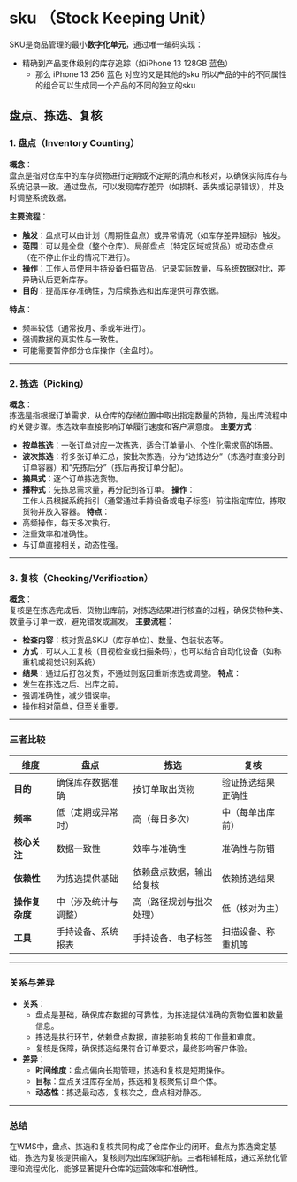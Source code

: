 
# sku  （Stock Keeping Unit）
SKU是商品管理的最小**数字化单元**，通过唯一编码实现：
- 精确到产品变体级别的库存追踪（如iPhone 13 128GB 蓝色）
	- 那么 iPhone 13 256 蓝色 对应的又是其他的sku
所以产品的中的不同属性的组合可以生成同一个产品的不同的独立的sku

## 盘点、拣选、复核
### 1. 盘点（Inventory Counting）

**概念**：  
盘点是指对仓库中的库存货物进行定期或不定期的清点和核对，以确保实际库存与系统记录一致。通过盘点，可以发现库存差异（如损耗、丢失或记录错误），并及时调整系统数据。

**主要流程**：
  
- **触发**：盘点可以由计划（周期性盘点）或异常情况（如库存差异超标）触发。
- **范围**：可以是全盘（整个仓库）、局部盘点（特定区域或货品）或动态盘点（在不停止作业的情况下进行）。
- **操作**：工作人员使用手持设备扫描货品，记录实际数量，与系统数据对比，差异确认后更新库存。
- **目的**：提高库存准确性，为后续拣选和出库提供可靠依据。
  

**特点**：
- 频率较低（通常按月、季或年进行）。
- 强调数据的真实性与一致性。
- 可能需要暂停部分仓库操作（全盘时）。
  

---
### 2. 拣选（Picking）

**概念**：  
拣选是指根据订单需求，从仓库的存储位置中取出指定数量的货物，是出库流程中的关键步骤。拣选效率直接影响订单履行速度和客户满意度。
**主要方式**：
- **按单拣选**：一张订单对应一次拣选，适合订单量小、个性化需求高的场景。
- **波次拣选**：将多张订单汇总，按批次拣选，分为“边拣边分”（拣选时直接分到订单容器）和“先拣后分”（拣后再按订单分配）。
- **摘果式**：逐个订单拣选货物。
- **播种式**：先拣总需求量，再分配到各订单。
**操作**：  
工作人员根据系统指引（通常通过手持设备或电子标签）前往指定库位，拣取货物并放入容器。
**特点**：
- 高频操作，每天多次执行。
- 注重效率和准确性。
- 与订单直接相关，动态性强。
---
### 3. 复核（Checking/Verification）
**概念**：  
复核是在拣选完成后、货物出库前，对拣选结果进行核查的过程，确保货物种类、数量与订单一致，避免错发或漏发。
**主要流程**：
- **检查内容**：核对货品SKU（库存单位）、数量、包装状态等。
- **方式**：可以人工复核（目视检查或扫描条码），也可以结合自动化设备（如称重机或视觉识别系统）
- **结果**：通过后打包发货，不通过则返回重新拣选或调整。
**特点**：
- 发生在拣选之后、出库之前。
- 强调准确性，减少错误率。
- 操作相对简单，但至关重要。
---
### 三者比较

|**维度**|**盘点**|**拣选**|**复核**|
|---|---|---|---|
|**目的**|确保库存数据准确|按订单取出货物|验证拣选结果正确性|
|**频率**|低（定期或异常时）|高（每日多次）|中（每单出库前）|
|**核心关注**|数据一致性|效率与准确性|准确性与防错|
|**依赖性**|为拣选提供基础|依赖盘点数据，输出给复核|依赖拣选结果|
|**操作复杂度**|中（涉及统计与调整）|高（路径规划与批次处理）|低（核对为主）|
|**工具**|手持设备、系统报表|手持设备、电子标签|扫描设备、称重机等|

---
### 关系与差异

- **关系**：  
    - 盘点是基础，确保库存数据的可靠性，为拣选提供准确的货物位置和数量信息。
    - 拣选是执行环节，依赖盘点数据，直接影响复核的工作量和难度。
    - 复核是保障，确保拣选结果符合订单要求，最终影响客户体验。
- **差异**：  
    - **时间维度**：盘点偏向长期管理，拣选和复核是短期操作。
    - **目标**：盘点关注库存全局，拣选和复核聚焦订单个体。
    - **动态性**：拣选最动态，复核次之，盘点相对静态。
---
### 总结
在WMS中，盘点、拣选和复核共同构成了仓库作业的闭环。盘点为拣选奠定基础，拣选为复核提供输入，复核则为出库保驾护航。三者相辅相成，通过系统化管理和流程优化，能够显著提升仓库的运营效率和准确性。